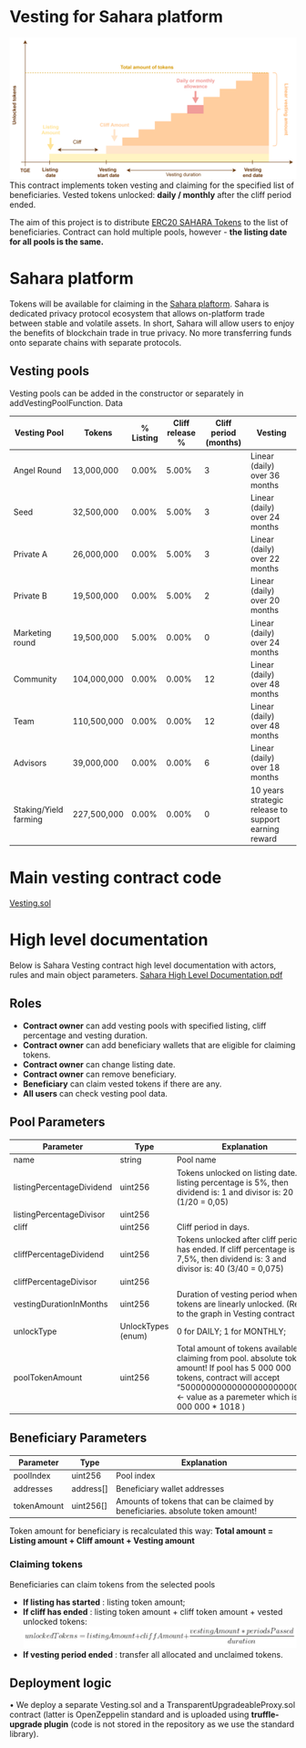 # Vesting for Sahara platform
![Vesting Schedule](Vesting-diagram.png?raw=true) <br />
This contract implements token vesting and claiming for the specified list of beneficiaries.
Vested tokens unlocked: **daily / monthly** after the cliff period ended.

The aim of this project is to distribute [ERC20 SAHARA Tokens](https://polygonscan.com/token/0x8dca2831255e34ca647dba0ed103b5921fa3e975) to the list of beneficiaries.
Contract can hold multiple pools, however - **the listing date for all pools is the same.**

# Sahara platform
Tokens will be available for claiming in the [Sahara plaftorm](https://sahara.network/). 
Sahara is dedicated privacy protocol ecosystem that allows on-platform trade between stable and volatile assets. 
In short, Sahara will allow users to enjoy the benefits of blockchain trade in true privacy. 
No more transferring funds onto separate chains with separate protocols.

## Vesting pools
Vesting pools can be added in the constructor or separately in addVestingPoolFunction.
Data

| Vesting Pool          | Tokens      | %   Listing | Cliff release % | Cliff period (months) | Vesting                                              |
|-----------------------|-------------|-------------|-----------------|-----------------------|------------------------------------------------------|
| Angel Round           | 13,000,000  | 0.00%       | 5.00%           | 3                     | Linear (daily) over 36 months                        |
| Seed                  | 32,500,000  | 0.00%       | 5.00%           | 3                     | Linear (daily) over 24 months                        |
| Private A             | 26,000,000  | 0.00%       | 5.00%           | 3                     | Linear (daily) over 22 months                        |
| Private B             | 19,500,000  | 0.00%       | 5.00%           | 2                     | Linear (daily) over 20 months                        |
| Marketing round       | 19,500,000  | 5.00%       | 0.00%           | 0                     | Linear (daily) over 24 months                        |
| Community             | 104,000,000 | 0.00%       | 0.00%           | 12                    | Linear (daily) over 48 months                        |
| Team                  | 110,500,000 | 0.00%       | 0.00%           | 12                    | Linear (daily) over 48 months                        |
| Advisors              | 39,000,000  | 0.00%       | 0.00%           | 6                     | Linear (daily) over 18 months                        |
| Staking/Yield farming | 227,500,000 | 0.00%       | 0.00%           | 0                     | 10 years strategic release to support earning reward |

# Main vesting contract code
[Vesting.sol](Vesting.sol)

# High level documentation
Below is Sahara Vesting contract high level documentation with actors, rules and main object parameters.
[Sahara High Level Documentation.pdf](https://github.com/superhow/vesting/blob/main/Sahara%20High%20Level%20Documentation.pdf)


## Roles
- **Contract owner** can add vesting pools with specified listing, cliff percentage and vesting duration.
-	**Contract owner** can add beneficiary wallets that are eligible for claiming tokens.
-	**Contract owner** can change listing date.
-	**Contract owner** can remove beneficiary.
-	**Beneficiary** can claim vested tokens if there are any.
-	**All users** can check vesting pool data.

## Pool Parameters
| Parameter                 | Type               | Explanation                                                                                                                                                                                                         |
|---------------------------|--------------------|---------------------------------------------------------------------------------------------------------------------------------------------------------------------------------------------------------------------|
| name                      | string             | Pool name                                                                                                                                                                                                           |
| listingPercentageDividend | uint256            | Tokens unlocked on listing date. If listing percentage is 5%,  then dividend is: 1 and divisor is: 20 (1/20 = 0,05)                                                                                                 |
| listingPercentageDivisor  | uint256            |                                                                                                                                                                                                                     |
| cliff                     | uint256            | Cliff period in days.                                                                                                                                                                                               |
| cliffPercentageDividend   | uint256            | Tokens unlocked after cliff period has ended. If cliff percentage is 7,5%,  then dividend is: 3 and divisor is: 40 (3/40 = 0,075)                                                                                   |
| cliffPercentageDivisor    | uint256            |                                                                                                                                                                                                                     |
| vestingDurationInMonths   | uint256            | Duration of vesting period when tokens are linearly unlocked. (Refer to the graph in Vesting contract )                                                                                                             |
| unlockType                | UnlockTypes (enum) | 0 for DAILY; 1 for MONTHLY;                                                                                                                                                                                         |
| poolTokenAmount           | uint256            | Total amount of tokens available for claiming from pool. absolute token amount! If pool has 5 000 000 tokens, contract will accept “5000000000000000000000000” ← value as a paremeter which is ( 5 000 000 * 1018 ) |

## Beneficiary Parameters

| Parameter   | Type      | Explanation                                                                    |
|-------------|-----------|--------------------------------------------------------------------------------|
| poolIndex   | uint256   | Pool index                                                                     |
| addresses   | address[] | Beneficiary wallet addresses                                                   |
| tokenAmount | uint256[] | Amounts of tokens that can be claimed by beneficiaries. absolute token amount! |

Token amount for beneficiary is recalculated this way: **Total amount = Listing amount + Cliff amount + Vesting amount**

### Claiming tokens
Beneficiaries can claim tokens from the selected pools
- **If listing has started** : listing token amount;
- **If cliff has ended** : listing token amount + cliff token amount + vested unlocked tokens: 
 ![Claiming](unlockedTokens.png?raw=true) <br />
- **If vesting period ended** : transfer all allocated and unclaimed tokens.

## Deployment logic
•	We deploy a separate Vesting.sol and a TransparentUpgradeableProxy.sol contract (latter is OpenZeppelin standard and is uploaded using **truffle-upgrade plugin** (code is not stored in the repository as we use the standard library).
